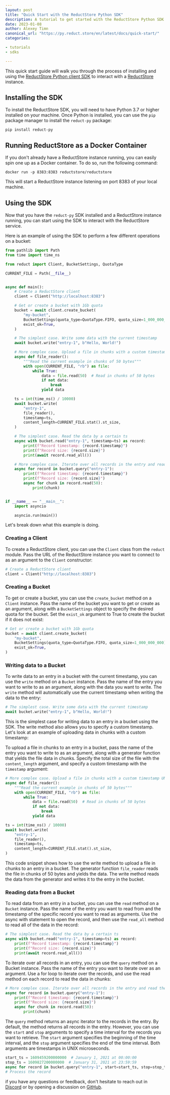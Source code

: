 ```yaml
---
layout: post
title: "Quick Start with the ReductStore Python SDK"
description: A tutorial to get started with the ReductStore Python SDK
date: 2023-01-08
author: Alexey Timn
canonical_url: "https://py.reduct.store/en/latest/docs/quick-start/"
categories:

- tutorials
- sdks

---
```


This quick start guide will walk you through the process of installing and using the [ReductStore Python client SDK](https://github.com/reductstore/reduct-py) to
interact with a [ReductStore](https://github.com/reductstore/reductstore) instance.

## Installing the SDK

To install the ReductStore SDK, you will need to have Python 3.7 or higher installed on your machine. Once Python is
installed, you can use the `pip` package manager to install the `reduct-py` package:

```
pip install reduct-py
```

<!--more-->

## Running ReductStore as a Docker Container

If you don't already have a ReductStore instance running, you can easily spin one up as a Docker container. To do so,
run the following command:

```
docker run -p 8383:8383 reductstore/reductstore
```

This will start a ReductStore instance listening on port 8383 of your local machine.

## Using the SDK

Now that you have the `reduct-py` SDK installed and a ReductStore instance running, you can start using the SDK to
interact with the ReductStore service.

Here is an example of using the SDK to perform a few different operations on a bucket:

```python
from pathlib import Path
from time import time_ns

from reduct import Client, BucketSettings, QuotaType

CURRENT_FILE = Path(__file__)


async def main():
    # Create a ReductStore client
    client = Client("http://localhost:8383")

    # Get or create a bucket with 1Gb quota
    bucket = await client.create_bucket(
        "my-bucket",
        BucketSettings(quota_type=QuotaType.FIFO, quota_size=1_000_000_000),
        exist_ok=True,
    )

    # The simplest case. Write some data with the current timestamp
    await bucket.write("entry-1", b"Hello, World!")

    # More complex case. Upload a file in chunks with a custom timestamp unix timestamp in microseconds
    async def file_reader():
        """Read the current example in chunks of 50 bytes"""
        with open(CURRENT_FILE, "rb") as file:
            while True:
                data = file.read(50)  # Read in chunks of 50 bytes
                if not data:
                    break
                yield data

    ts = int(time_ns() / 10000)
    await bucket.write(
        "entry-1",
        file_reader(),
        timestamp=ts,
        content_length=CURRENT_FILE.stat().st_size,
    )

    # The simplest case. Read the data by a certain ts
    async with bucket.read("entry-1", timestamp=ts) as record:
        print(f"Record timestamp: {record.timestamp}")
        print(f"Record size: {record.size}")
        print(await record.read_all())

    # More complex case. Iterate over all records in the entry and read them in chunks
    async for record in bucket.query("entry-1"):
        print(f"Record timestamp: {record.timestamp}")
        print(f"Record size: {record.size}")
        async for chunk in record.read(50):
            print(chunk)


if __name__ == "__main__":
    import asyncio

    asyncio.run(main())
```

Let's break down what this example is doing.

### Creating a Client

To create a ReductStore client, you can use the `Client` class from the `reduct` module. Pass the URL of the ReductStore
instance you want to connect to as an argument to the `Client` constructor:

```python
# Create a ReductStore client
client = Client("http://localhost:8383")
```

### Creating a Bucket

To get or create a bucket, you can use the `create_bucket` method on a `Client` instance. Pass the name of the bucket
you
want to get or create as an argument, along with a `BucketSettings` object to specify the desired quota for the bucket.
Set the `exist_ok` argument to True to create the bucket if it does not exist:

```python
# Get or create a bucket with 1Gb quota
bucket = await client.create_bucket(
    "my-bucket",
    BucketSettings(quota_type=QuotaType.FIFO, quota_size=1_000_000_000),
    exist_ok=True,
)
```

### Writing data to a Bucket

To write data to an entry in a bucket with the current timestamp, you can use the `write` method on a `Bucket` instance.
Pass the name of the entry you want to write to as an argument, along with the data you want to write. The `write`
method
will automatically use the current timestamp when writing the data to the entry:

```python
# The simplest case. Write some data with the current timestamp
await bucket.write("entry-1", b"Hello, World!")
```

This is the simplest case for writing data to an entry in a bucket using the SDK. The write method also allows
you to specify a custom timestamp. Let's look at an example of uploading data in chunks with a custom timestamp:

To upload a file in chunks to an entry in a bucket, pass the name of
the entry you want to write to as an argument, along with a generator function that yields the file data in chunks.
Specify the total size of the file with the `content_length` argument, and specify a custom timestamp with
the `timestamp`
argument:

```python 
# More complex case. Upload a file in chunks with a custom timestamp UNIX timestamp in microseconds
async def file_reader():
    """Read the current example in chunks of 50 bytes"""
    with open(CURRENT_FILE, "rb") as file:
        while True:
            data = file.read(50)  # Read in chunks of 50 bytes
            if not data:
                break
            yield data

ts = int(time_ns() / 10000)
await bucket.write(
    "entry-1",
    file_reader(),
    timestamp=ts,
    content_length=CURRENT_FILE.stat().st_size,
)
```

This code snippet shows how to use the write method to upload a file in chunks to an entry in a bucket. The generator
function `file_reader` reads the file in chunks of 50 bytes and yields the data. The write method reads the data from
the
generator and writes it to the entry in the bucket.

### Reading data from a Bucket

To read data from an entry in a bucket, you can use the `read` method on a `Bucket` instance. Pass the name of the entry
you
want to read from and the timestamp of the specific record you want to read as arguments. Use the async with statement
to open the record, and then use the `read_all` method to read all of the data in the record:

```python
# The simplest case. Read the data by a certain ts
async with bucket.read("entry-1", timestamp=ts) as record:
    print(f"Record timestamp: {record.timestamp}")
    print(f"Record size: {record.size}")
    print(await record.read_all())
```

To iterate over all records in an entry, you can use the `query` method on a Bucket instance. Pass the name of the entry
you want to iterate over as an argument. Use a for loop to iterate over the records, and use the read method on each
record to read the data in chunks:

```python
# More complex case. Iterate over all records in the entry and read them in chunks
async for record in bucket.query("entry-1"):
    print(f"Record timestamp: {record.timestamp}")
    print(f"Record size: {record.size}")
    async for chunk in record.read(50):
        print(chunk)
```

The `query` method returns an async iterator to the records in the entry. By default, the method returns all records
in the entry. However, you can use the `start` and `stop` arguments to specify a time interval for the records you want to
retrieve. The `start` argument specifies the beginning of the time interval, and the `stop` argument specifies the end of
the time interval. Both arguments are timestamps in UNIX microseconds.

```python
start_ts = 1609459200000000  # January 1, 2021 at 00:00:00
stop_ts = 1609827200000000  # January 31, 2021 at 23:59:59
async for record in bucket.query("entry-1", start=start_ts, stop=stop_ts):
# Process the record
```

if you have any questions or feedback, don't hesitate to reach out in [Discord](https://discord.gg/8wPtPGJYsn)
or by opening a discussion on [GitHub](https://github.com/reductstore/reductstore/discussions).